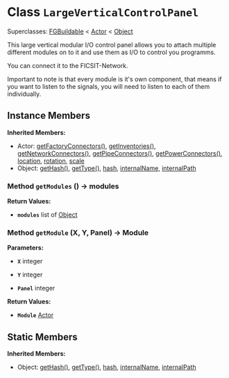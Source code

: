 # Class <code>LargeVerticalControlPanel</code>

Superclasses: <a href="FGBuildable.md">FGBuildable</a> < <a href="Actor.md">Actor</a> < <a href="Object.md">Object</a>

This large vertical modular I/O control panel allows you to attach multiple different modules on to it and use them as I/O to control you programms.

You can connect it to the FICSIT-Network.

Important to note is that every module is it's own component, that means if you want to listen to the signals, you will need to listen to each of them individually.
## Instance Members
<b>Inherited Members:</b>
- Actor: <a href="Actor.md#user-content-get-factory-connectors">getFactoryConnectors()</a>, <a href="Actor.md#user-content-get-inventories">getInventories()</a>, <a href="Actor.md#user-content-get-network-connectors">getNetworkConnectors()</a>, <a href="Actor.md#user-content-get-pipe-connectors">getPipeConnectors()</a>, <a href="Actor.md#user-content-get-power-connectors">getPowerConnectors()</a>, <a href="Actor.md#user-content-location">location</a>, <a href="Actor.md#user-content-rotation">rotation</a>, <a href="Actor.md#user-content-scale">scale</a>
- Object: <a href="Object.md#user-content-get-hash">getHash()</a>, <a href="Object.md#user-content-get-type">getType()</a>, <a href="Object.md#user-content-hash">hash</a>, <a href="Object.md#user-content-internal-name">internalName</a>, <a href="Object.md#user-content-internal-path">internalPath</a>
### Method <code id="get-modules">getModules</code> () → modules



<b>Return Values:</b>

- <code><b>modules</b></code> list of <a href="Object.md">Object</a>

  
### Method <code id="get-module">getModule</code> (X, Y, Panel) → Module


<b>Parameters:</b>

- <code><b>X</b></code> integer

  
- <code><b>Y</b></code> integer

  
- <code><b>Panel</b></code> integer

  

<b>Return Values:</b>

- <code><b>Module</b></code> <a href="Actor.md">Actor</a>

  
## Static Members
<b>Inherited Members:</b>
- Object: <a href="Object.md#user-content-s-get-hash">getHash()</a>, <a href="Object.md#user-content-s-get-type">getType()</a>, <a href="Object.md#user-content-s-hash">hash</a>, <a href="Object.md#user-content-s-internal-name">internalName</a>, <a href="Object.md#user-content-s-internal-path">internalPath</a>